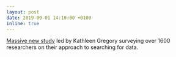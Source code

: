 ```yaml
---
layout: post
date: 2019-09-01 14:10:00 +0100
inline: true
---
```


[Massive new study](https://arxiv.org/abs/1909.00464) led by Kathleen Gregory surveying over 1600 researchers on their approach to searching for data.

